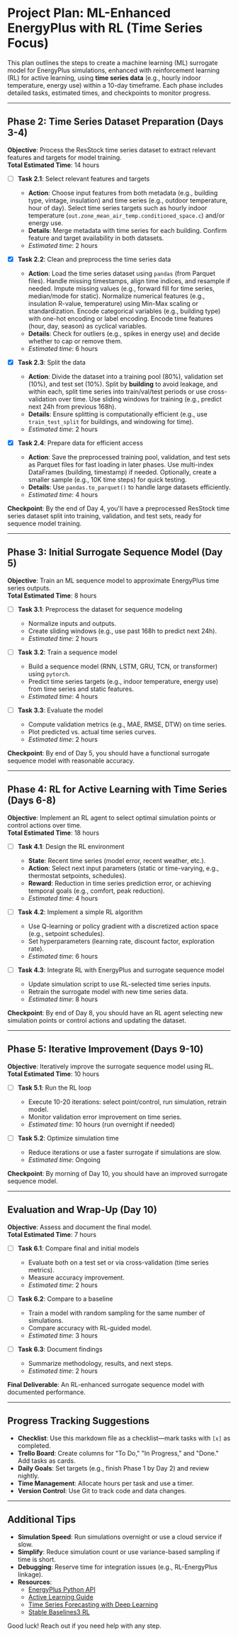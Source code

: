 # Project Plan: ML-Enhanced EnergyPlus with RL (Time Series Focus)

This plan outlines the steps to create a machine learning (ML) surrogate model for EnergyPlus simulations, enhanced with reinforcement learning (RL) for active learning, using **time series data** (e.g., hourly indoor temperature, energy use) within a 10-day timeframe. Each phase includes detailed tasks, estimated times, and checkpoints to monitor progress.

---

## Phase 2: Time Series Dataset Preparation (Days 3-4)
**Objective**: Process the ResStock time series dataset to extract relevant features and targets for model training.  
**Total Estimated Time**: 14 hours

- [ ] **Task 2.1**: Select relevant features and targets  
  - **Action**: Choose input features from both metadata (e.g., building type, vintage, insulation) and time series (e.g., outdoor temperature, hour of day). Select time series targets such as hourly indoor temperature (`out.zone_mean_air_temp.conditioned_space.c`) and/or energy use.  
  - **Details**: Merge metadata with time series for each building. Confirm feature and target availability in both datasets.  
  - *Estimated time*: 2 hours  

- [x] **Task 2.2**: Clean and preprocess the time series data  
  - **Action**: Load the time series dataset using `pandas` (from Parquet files). Handle missing timestamps, align time indices, and resample if needed. Impute missing values (e.g., forward fill for time series, median/mode for static). Normalize numerical features (e.g., insulation R-value, temperature) using Min-Max scaling or standardization. Encode categorical variables (e.g., building type) with one-hot encoding or label encoding. Encode time features (hour, day, season) as cyclical variables.  
  - **Details**: Check for outliers (e.g., spikes in energy use) and decide whether to cap or remove them.  
  - *Estimated time*: 6 hours  

- [x] **Task 2.3**: Split the data  
  - **Action**: Divide the dataset into a training pool (80%), validation set (10%), and test set (10%). Split by **building** to avoid leakage, and within each, split time series into train/val/test periods or use cross-validation over time. Use sliding windows for training (e.g., predict next 24h from previous 168h).  
  - **Details**: Ensure splitting is computationally efficient (e.g., use `train_test_split` for buildings, and windowing for time).  
  - *Estimated time*: 2 hours  

- [x] **Task 2.4**: Prepare data for efficient access  
  - **Action**: Save the preprocessed training pool, validation, and test sets as Parquet files for fast loading in later phases. Use multi-index DataFrames (building, timestamp) if needed. Optionally, create a smaller sample (e.g., 10K time steps) for quick testing.  
  - **Details**: Use `pandas.to_parquet()` to handle large datasets efficiently.  
  - *Estimated time*: 4 hours  

**Checkpoint**: By the end of Day 4, you'll have a preprocessed ResStock time series dataset split into training, validation, and test sets, ready for sequence model training.

---

## Phase 3: Initial Surrogate Sequence Model (Day 5)
**Objective**: Train an ML sequence model to approximate EnergyPlus time series outputs.  
**Total Estimated Time**: 8 hours

- [ ] **Task 3.1**: Preprocess the dataset for sequence modeling  
  - Normalize inputs and outputs.  
  - Create sliding windows (e.g., use past 168h to predict next 24h).  
  - *Estimated time*: 2 hours  

- [ ] **Task 3.2**: Train a sequence model  
  - Build a sequence model (RNN, LSTM, GRU, TCN, or transformer) using `pytorch`.  
  - Predict time series targets (e.g., indoor temperature, energy use) from time series and static features.  
  - *Estimated time*: 4 hours  

- [ ] **Task 3.3**: Evaluate the model  
  - Compute validation metrics (e.g., MAE, RMSE, DTW) on time series.  
  - Plot predicted vs. actual time series curves.  
  - *Estimated time*: 2 hours  

**Checkpoint**: By end of Day 5, you should have a functional surrogate sequence model with reasonable accuracy.

---

## Phase 4: RL for Active Learning with Time Series (Days 6-8)
**Objective**: Implement an RL agent to select optimal simulation points or control actions over time.  
**Total Estimated Time**: 18 hours

- [ ] **Task 4.1**: Design the RL environment  
  - **State**: Recent time series (model error, recent weather, etc.).  
  - **Action**: Select next input parameters (static or time-varying, e.g., thermostat setpoints, schedules).  
  - **Reward**: Reduction in time series prediction error, or achieving temporal goals (e.g., comfort, peak reduction).  
  - *Estimated time*: 4 hours  

- [ ] **Task 4.2**: Implement a simple RL algorithm  
  - Use Q-learning or policy gradient with a discretized action space (e.g., setpoint schedules).  
  - Set hyperparameters (learning rate, discount factor, exploration rate).  
  - *Estimated time*: 6 hours  

- [ ] **Task 4.3**: Integrate RL with EnergyPlus and surrogate sequence model  
  - Update simulation script to use RL-selected time series inputs.  
  - Retrain the surrogate model with new time series data.  
  - *Estimated time*: 8 hours  

**Checkpoint**: By end of Day 8, you should have an RL agent selecting new simulation points or control actions and updating the dataset.

---

## Phase 5: Iterative Improvement (Days 9-10)
**Objective**: Iteratively improve the surrogate sequence model using RL.  
**Total Estimated Time**: 10 hours

- [ ] **Task 5.1**: Run the RL loop  
  - Execute 10-20 iterations: select point/control, run simulation, retrain model.  
  - Monitor validation error improvement on time series.  
  - *Estimated time*: 10 hours (run overnight if needed)  

- [ ] **Task 5.2**: Optimize simulation time  
  - Reduce iterations or use a faster surrogate if simulations are slow.  
  - *Estimated time*: Ongoing  

**Checkpoint**: By morning of Day 10, you should have an improved surrogate sequence model.

---

## Evaluation and Wrap-Up (Day 10)
**Objective**: Assess and document the final model.  
**Total Estimated Time**: 7 hours

- [ ] **Task 6.1**: Compare final and initial models  
  - Evaluate both on a test set or via cross-validation (time series metrics).  
  - Measure accuracy improvement.  
  - *Estimated time*: 2 hours  

- [ ] **Task 6.2**: Compare to a baseline  
  - Train a model with random sampling for the same number of simulations.  
  - Compare accuracy with RL-guided model.  
  - *Estimated time*: 3 hours  

- [ ] **Task 6.3**: Document findings  
  - Summarize methodology, results, and next steps.  
  - *Estimated time*: 2 hours  

**Final Deliverable**: An RL-enhanced surrogate sequence model with documented performance.

---

## Progress Tracking Suggestions
- **Checklist**: Use this markdown file as a checklist—mark tasks with `[x]` as completed.  
- **Trello Board**: Create columns for "To Do," "In Progress," and "Done." Add tasks as cards.  
- **Daily Goals**: Set targets (e.g., finish Phase 1 by Day 2) and review nightly.  
- **Time Management**: Allocate hours per task and use a timer.  
- **Version Control**: Use Git to track code and data changes.

---

## Additional Tips
- **Simulation Speed**: Run simulations overnight or use a cloud service if slow.  
- **Simplify**: Reduce simulation count or use variance-based sampling if time is short.  
- **Debugging**: Reserve time for integration issues (e.g., RL-EnergyPlus linkage).  
- **Resources**:  
  - [EnergyPlus Python API](https://energyplus.readthedocs.io/en/latest/api.html)  
  - [Active Learning Guide](https://towardsdatascience.com/active-learning-in-machine-learning-1c3754b8f7e0)  
  - [Time Series Forecasting with Deep Learning](https://pytorch-forecasting.readthedocs.io/en/stable/)  
  - [Stable Baselines3 RL](https://stable-baselines3.readthedocs.io/en/master/)  

Good luck! Reach out if you need help with any step.